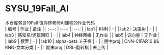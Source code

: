 # SYSU_19Fall_AI
本仓库包含19Fall 饶洋辉老师AI课程的作业代码<br>
| 编号  | 作业  | 备注  |
| :---: | :---: | :---: |
| lab1  | KNN | - |
| lab2  | 决策树 | - |
| lab3  | 感知机/逻辑回归 | - |
| lab4  | 神经网络 | 无作业 |
| lab5  | 词向量 | 无作业 |
| lab9  | 搜索 | - |
| lab10  | alpha-beta 五子棋 | - |
| 期中proj  | CNN-CIFAR10 && RNN-文本分类 | - |
| 期末proj  | DRL-翻转棋 | 未上传 |
